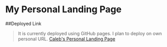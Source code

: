 # My Personal Landing Page

##Deployed Link

> It is currently deployed using GitHub pages. I plan to deploy on own personal URL. [Caleb's Personal Landing Page](https://cccampb2.github.io/landingPage/)
